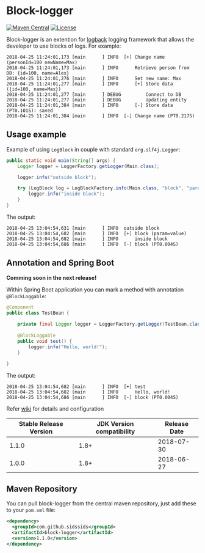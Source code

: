 # Block-logger
[![Maven Central](https://maven-badges.herokuapp.com/maven-central/com.github.sidssids/block-logger/badge.svg)](https://maven-badges.herokuapp.com/maven-central/com.github.sidssids/block-logger)
[![License](https://img.shields.io/github/license/sidssids/block-logger.svg)](https://opensource.org/licenses/MIT)

Block-logger is an extention for [logback](https://logback.qos.ch) logging framework that allows the developer to use blocks of logs. For example:
```
2018-04-25 11:24:01,173 [main      ] INFO  [+] Change name (personId=100 newName=Max)
2018-04-25 11:24:01,173 [main      ] INFO      Retrieve person from DB: {id=100, name=Alex}
2018-04-25 11:24:01,276 [main      ] INFO      Set new name: Max
2018-04-25 11:24:01,277 [main      ] INFO      [+] Store data ({id=100, name=Max})
2018-04-25 11:24:01,277 [main      ] DEBUG         Connect to DB
2018-04-25 11:24:01,277 [main      ] DEBUG         Updating entity
2018-04-25 11:24:01,384 [main      ] INFO      [-] Store data (PT0.101S): saved
2018-04-25 11:24:01,384 [main      ] INFO  [-] Change name (PT0.217S)
```
## Usage example
Example of using `LogBlock` in couple with standard `org.slf4j.Logger`:
```java
public static void main(String[] args) {
    Logger logger = LoggerFactory.getLogger(Main.class);               // slf4 logger

    logger.info("outside block");

    try (LogBlock log = LogBlockFactory.info(Main.class, "block", "param=%s", "value")) { // start block
        logger.info("inside block");                                   // use slf4 logger inside the block
    }                                                                  // LogBlock is autoclosable
}
```
The output:
```
2018-04-25 13:04:54,631 [main      ] INFO  outside block
2018-04-25 13:04:54,682 [main      ] INFO  [+] block (param=value)
2018-04-25 13:04:54,682 [main      ] INFO      inside block
2018-04-25 13:04:54,686 [main      ] INFO  [-] block (PT0.004S)
```
## Annotation and Spring Boot
**Comming soon in the next release!**

Within Spring Boot application you can mark a method with annotation `@BlockLoggable`:
```java
@Component
public class TestBean {
    
    private final Logger logger = LoggerFactory.getLogger(TestBean.class);
    
    @BlockLoggable
    public void test() {
        logger.info("Hello, world!");
    }
    
}
```
The output:
```
2018-04-25 13:04:54,682 [main      ] INFO  [+] test
2018-04-25 13:04:54,682 [main      ] INFO      Hello, world!
2018-04-25 13:04:54,686 [main      ] INFO  [-] block (PT0.004S)
```
 
Refer [wiki](https://github.com/SIDSSIDS/block-logger/wiki) for details and configuration

| Stable Release Version | JDK Version compatibility | Release Date |
| ------------- | ------------- | ------------|
| 1.1.0  | 1.8+ | 2018-07-30 |
| 1.0.0  | 1.8+ | 2018-06-27 |

## Maven Repository
You can pull block-logger from the central maven repository, just add these to your `pom.xml` file:
```xml
<dependency>
  <groupId>com.github.sidssids</groupId>
  <artifactId>block-logger</artifactId>
  <version>1.1.0</version>
</dependency>
```
